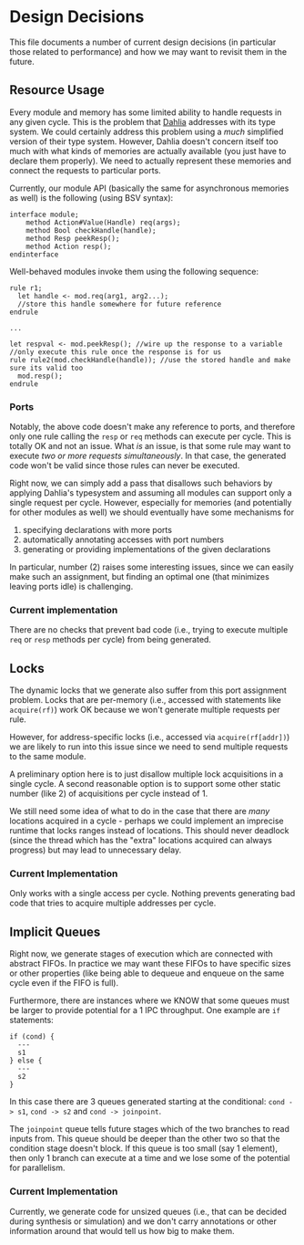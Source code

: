 # Design Decisions

This file documents a number of current design decisions
(in particular those related to performance) and how we may want to revisit them in the future.

## Resource Usage

Every module and memory has some limited ability to handle requests in any given cycle.
This is the problem that [Dahlia](https://rachitnigam.com/publication/dahlia/) addresses with its type system.
We could certainly address this problem using a *much* simplified version of their type system.
However, Dahlia doesn't concern itself too much with what kinds of memories are actually available
(you just have to declare them properly). We need to actually represent these memories and connect
the requests to particular ports.

Currently, our module API (basically the same for asynchronous memories as well) is the following (using BSV syntax):

```
interface module;
    method Action#Value(Handle) req(args);
    method Bool checkHandle(handle);
    method Resp peekResp();
    method Action resp();
endinterface
```

Well-behaved modules invoke them using the following sequence:
```
rule r1;
  let handle <- mod.req(arg1, arg2...);
  //store this handle somewhere for future reference
endrule

...

let respval <- mod.peekResp(); //wire up the response to a variable
//only execute this rule once the response is for us
rule rule2(mod.checkHandle(handle)); //use the stored handle and make sure its valid too
  mod.resp();
endrule
```

### Ports

Notably, the above code doesn't make any reference to ports, and therefore only one rule calling
the `resp` or `req` methods can execute per cycle. This is totally OK and not an issue.
What *is* an issue, is that some rule may want to execute _two or more requests simultaneously_.
In that case, the generated code won't be valid since those rules can never be executed.

Right now, we can simply add a pass that disallows such behaviors by applying Dahlia's typesystem
and assuming all modules can support only a single request per cycle.
However, especially for memories (and potentially for other modules as well)
we should eventually have some mechanisms for 
1) specifying declarations with more ports
2) automatically annotating accesses with port numbers
3) generating or providing implementations of the given declarations

In particular, number (2) raises some interesting issues, since we can easily
make such an assignment, but finding an optimal one (that minimizes leaving ports idle) is challenging.

### Current implementation
There are no checks that prevent bad code (i.e., trying to execute multiple `req` or `resp`
methods per cycle) from being generated.

## Locks

The dynamic locks that we generate also suffer from this port assignment problem.
Locks that are per-memory (i.e., accessed with statements like `acquire(rf)`) work OK
because we won't generate multiple requests per rule.

However, for address-specific locks (i.e., accessed via `acquire(rf[addr])`) we are likely to
run into this issue since we need to send multiple requests to the same module.

A preliminary option here is to just disallow multiple lock acquisitions in a single cycle.
A second reasonable option is to support some other static number (like 2) of acquisitions per cycle
instead of 1.

We still need some idea of what to do in the case that there are *many* locations acquired in a cycle -
perhaps we could implement an imprecise runtime that locks ranges instead of locations.
This should never deadlock (since the thread which has the "extra" locations acquired
can always progress) but may lead to unnecessary delay.

### Current Implementation

Only works with a single access per cycle. Nothing prevents generating bad code that
tries to acquire multiple addresses per cycle.

## Implicit Queues

Right now, we generate stages of execution which are connected with
abstract FIFOs. In practice we may want these FIFOs to have specific sizes
or other properties (like being able to dequeue and enqueue on the same cycle
even if the FIFO is full).

Furthermore, there are instances where we KNOW that some queues must be larger
to provide potential for a 1 IPC throughput. One example are `if` statements:

```
if (cond) {
  ---
  s1
} else {
  ---
  s2
}
```

In this case there are 3 queues generated starting at the conditional:
`cond -> s1`, `cond -> s2` and `cond -> joinpoint`.

The `joinpoint` queue tells future stages which of the two branches to read inputs from.
This queue should be deeper than the other two so that the condition stage doesn't block.
If this queue is too small (say 1 element), then only 1 branch can execute at a time and we lose
some of the potential for parallelism.

### Current Implementation

Currently, we generate code for unsized queues (i.e., that can be decided during
synthesis or simulation) and we don't carry annotations
or other information around that would tell us how big to make them.

